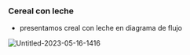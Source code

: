 ### Cereal con leche


* presentamos creal con leche en diagrama de flujo



![Untitled-2023-05-16-1416](https://github.com/maribel848/agamos-pizza/assets/132409580/f131d3ff-fbb5-4be5-8647-eaf638b4fabe)
